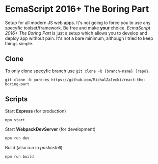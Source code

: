 # EcmaScript 2016+ The Boring Part

Setup for all modern JS web apps. It's not going to force you to use any specyfic toolset/framework. Be free and make **your** choice. *EcmaScript 2016+ The Boring Part* is just a setup which allows you to develop and deploy app without pain. It's not a bare minimum, although I tried to keep things simple.

## Clone

To only clone specyfic branch use `git clone -b {branch-name} {repo}`.

```
git clone -b pure-es https://github.com/MichalZalecki/react-the-boring-part
```

## Scripts

Start **Express** (for production)

```bash
npm start
```

Start **WebpackDevServer** (for development)

```bash
npm run dev
```

Build (also run in *postinstall*)

```bash
npm run build
```
